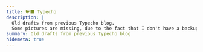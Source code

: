 ```yaml
---
title: 🐦‍⬛ Typecho
description: |
  Old drafts from previous Typecho blog.
  Some pictures are missing, due to the fact that I don't have a backup system.
summary: Old drafts from previous Typecho blog
hidemeta: true
---
```

